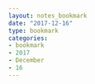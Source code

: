 ```yaml
---
layout: notes_bookmark
date: "2017-12-16"
type: bookmark
categories:
- bookmark
- 2017
- December
- 16
---
```


